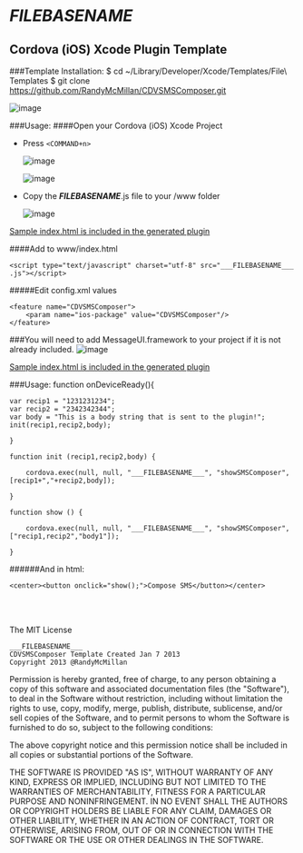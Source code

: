 ___FILEBASENAME___
===


Cordova (iOS) Xcode Plugin Template
---




###Template Installation:
    $ cd ~/Library/Developer/Xcode/Templates/File\ Templates
    $ git clone https://github.com/RandyMcMillan/CDVSMSComposer.git

![image](https://raw.github.com/RandyMcMillan/CDVSMSComposer/master/CDVSMSComposer.xctemplate/ScreenShot.png)

###Usage:
####Open your Cordova (iOS) Xcode Project

* Press `<COMMAND+n>`    

    ![image](https://raw.github.com/RandyMcMillan/CDVSMSComposer/master/CDVSMSComposer.xctemplate/ScreenShot2.png)  


    ![image](https://raw.github.com/RandyMcMillan/CDVSMSComposer/master/CDVSMSComposer.xctemplate/ScreenShot3.png)  

* Copy the ___FILEBASENAME___.js file to your /www folder

    ![image](https://raw.github.com/RandyMcMillan/CDVSMSComposer/master/CDVSMSComposer.xctemplate/ScreenShot4.png)
    
[Sample index.html is included in the generated plugin](https://raw.github.com/RandyMcMillan/CDVSMSComposer/master/CDVSMSComposer.xctemplate/index.html)

####Add to www/index.html

`<script type="text/javascript" charset="utf-8" src="___FILEBASENAME___ 
.js"></script>`




#####Edit config.xml values

    <feature name="CDVSMSComposer">
        <param name="ios-package" value="CDVSMSComposer"/>
    </feature>

###You will need to add MessageUI.framework to your project if it is not already included.
![image](https://raw.github.com/RandyMcMillan/CDVSMSComposer/master/CDVSMSComposer.xctemplate/ScreenShot5.png)

[Sample index.html is included in the generated plugin](https://raw.github.com/RandyMcMillan/CDVSMSComposer/master/CDVSMSComposer.xctemplate/index.html)

###Usage:
    function onDeviceReady(){
                    
    var recip1 = "1231231234";
    var recip2 = "2342342344";
    var body = "This is a body string that is sent to the plugin!";
    init(recip1,recip2,body);
                    
    }
                
    function init (recip1,recip2,body) {
                    
        cordova.exec(null, null, "___FILEBASENAME___", "showSMSComposer",[recip1+","+recip2,body]);
                    
    }
                
    function show () {
                    
        cordova.exec(null, null, "___FILEBASENAME___", "showSMSComposer",["recip1,recip2","body1"]);
                    
    }
 
 
######And in html:
    
    <center><button onclick="show();">Compose SMS</button></center>


                

<br><br>

 
The MIT License


    ___FILEBASENAME___
    CDVSMSComposer Template Created Jan 7 2013
    Copyright 2013 @RandyMcMillan


Permission is hereby granted, free of charge, to any person obtaining a copy of this software and associated documentation files (the "Software"), to deal in the Software without restriction, including without limitation the rights to use, copy, modify, merge, publish, distribute, sublicense, and/or sell copies of the Software, and to permit persons to whom the Software is furnished to do so, subject to the following conditions:

The above copyright notice and this permission notice shall be included in all copies or substantial portions of the Software.

THE SOFTWARE IS PROVIDED "AS IS", WITHOUT WARRANTY OF ANY KIND, EXPRESS OR IMPLIED, INCLUDING BUT NOT LIMITED TO THE WARRANTIES OF MERCHANTABILITY, FITNESS FOR A PARTICULAR PURPOSE AND NONINFRINGEMENT. IN NO EVENT SHALL THE AUTHORS OR COPYRIGHT HOLDERS BE LIABLE FOR ANY CLAIM, DAMAGES OR OTHER LIABILITY, WHETHER IN AN ACTION OF CONTRACT, TORT OR OTHERWISE, ARISING FROM, OUT OF OR IN CONNECTION WITH THE SOFTWARE OR THE USE OR OTHER DEALINGS IN THE SOFTWARE.
